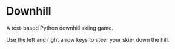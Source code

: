 # Downhill
A text-based Python downhill skiing game.

Use the left and right arrow keys to steer your skier down the hill.
